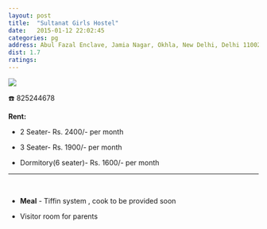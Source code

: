 ```yaml
---
layout: post
title:  "Sultanat Girls Hostel"
date:   2015-01-12 22:02:45
categories: pg
address: Abul Fazal Enclave, Jamia Nagar, Okhla, New Delhi, Delhi 110020
dist: 1.7
ratings:
---
```

<a href="https://www.google.com/maps/dir/Jamia+Millia+Islamia+Cricket+Ground,+Maulana+Mohammad+Ali+Jauhar+Marg,+Jamia+Nagar,+Friends+Colony,+New+Delhi,+Delhi,+India/'28.56761,77.28471'/@28.5643375,77.281188,17z/data=!4m13!4m12!1m5!1m1!1s0x390ce38cedb6d21f:0xc2dcb1b232f79225!2m2!1d77.279107!2d28.562508!1m3!2m2!1d77.28471!2d28.56761!3e2!5i1?hl=en">
                <img src="https://maps.googleapis.com/maps/api/staticmap?visible=Jamia+Millia+Islamia&size=640x300&scale=2&maptype=roadmap&markers=%7Ccolor:red%7Clabel:S%7C28.567621, 77.284718&markers=size:mid|color:green%7Clabel:FET%7C28.5606083,77.2790183&markers=size:mid|color:green%7Clabel:FET%7C28.561075,77.280960&path=color:0x0000ff|weight:3|28.561234,77.279251|28.561036,77.279755|28.561045,77.279916|28.561083,77.282866|28.561598,77.284296|28.562098,77.285551|28.562381,77.285873|28.562456,77.285959|28.563106,77.286270|28.563860,77.287102|28.564378,77.287788|28.564503,77.287894|28.564588, 77.287776|28.564738,77.287368|28.564946,77.286638|28.565143,77.285962|28.565407,77.285458|28.565539,77.285211|28.565756,77.284997|28.565921,77.284761|28.566453,77.285136|28.567065,77.285501|28.567442,77.284600|28.567621,77.284718">
</a>

:phone:  825244678


**Rent:**

* 2 Seater- Rs. 2400/- per month

* 3 Seater- Rs. 1900/- per month

* Dormitory(6 seater)- Rs. 1600/- per month


<hr><br>

*  **Meal** - Tiffin system , cook to be provided soon

*  Visitor room for parents
